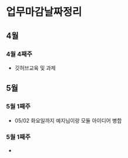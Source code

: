 # 업무마감날짜정리

## 4월

### 4월 4째주

 - 깃허브교육 및 과제


## 5월

### 5월 1째주
- 05/02 화요일까지 예지님이랑 모듈 아이디어 병합

### 5월 1째주
- 